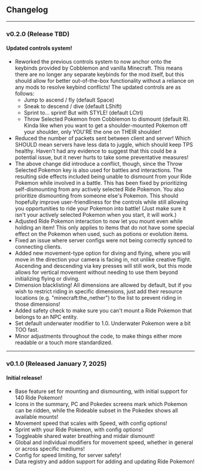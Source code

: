 ## Changelog

***

### v0.2.0 (Release TBD)

#### Updated controls system!

- Reworked the previous controls system to now anchor onto the keybinds provided by Cobblemon and vanilla Minecraft.
  This means there are no longer any separate keybinds for the mod itself, but this should allow for better
  out-of-the-box functionality without a reliance on any mods to resolve keybind conflicts! The updated controls are as
  follows:
    - Jump to ascend / fly (default Space)
    - Sneak to descend / dive (default LShift)
    - Sprint to... sprint! But with STYLE! (default LCtrl)
    - Throw Selected Pokemon from Cobblemon to dismount (default R). Kinda like when you want to get a shoulder-mounted
      Pokemon off your shoulder, only YOU'RE the one on THEIR shoulder!
- Reduced the number of packets sent between client and server! Which SHOULD mean servers have less data to juggle,
  which should keep TPS healthy. Haven't had any evidence to suggest that this could be a potential issue, but it never
  hurts to take some preventative measures!
- The above change did introduce a conflict, though, since the Throw Selected Pokemon key is also used for battles and
  interactions. The resulting side effects included being unable to dismount from your Ride Pokemon while involved in a
  battle. This has been fixed by prioritizing self-dismounting from any actively selected Ride Pokemon. You also
  prioritize dismounting from someone else's Pokemon. This should hopefully improve user-friendliness for the controls
  while still allowing you opportunities to ride your Pokemon into battle! (Just make sure it isn't your actively
  selected Pokemon when you start, it will work.)
- Adjusted Ride Pokemon interaction to now let you mount even while holding an item! This only applies to items that do
  not have some special effect on the Pokemon when used, such as potions or evolution items.
- Fixed an issue where server configs were not being correctly synced to connecting clients.
- Added new movement-type option for diving and flying, where you will move in the direction your camera is facing in,
  not unlike creative flight. Ascending and descending via key presses will still work, but this mode allows for
  vertical movement without needing to use them beyond initializing flying or diving.
- Dimension blacklisting! All dimensions are allowed by default, but if you wish to restrict riding in specific
  dimensions, just add their resource locations (e.g. "minecraft:the_nether") to the list to prevent riding in those
  dimensions!
- Added safety check to make sure you can't mount a Ride Pokemon that belongs to an NPC entity.
- Set default underwater modifier to 1.0. Underwater Pokemon were a bit TOO fast.
- Minor adjustments throughout the code, to make things either more readable or a touch more standardized.

***

### v0.1.0 (Released January 7, 2025)

#### Initial release!

- Base feature set for mounting and dismounting, with initial support for 140 Ride Pokemon!
- Icons in the summary, PC and Pokedex screens mark which Pokemon can be ridden, while the Rideable subset in the
  Pokedex shows all available mounts!
- Movement speed that scales with Speed, with config options!
- Sprint with your Ride Pokemon, with config options!
- Toggleable shared water breathing and midair dismount!
- Global and individual modifiers for movement speed, whether in general or across specific mediums!
- Config for speed limiting, for server safety!
- Data registry and addon support for adding and updating Ride Pokemon!